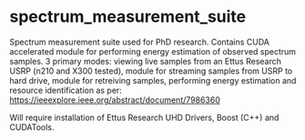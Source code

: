 # spectrum_measurement_suite

Spectrum measurement suite used for PhD research. Contains CUDA accelerated module for performing energy estimation of observed spectrum samples. 3 primary modes: viewing live samples from an Ettus Research USRP (n210 and X300 tested), module for streaming samples from USRP to hard drive, module for retreiving samples, performing energy estimation and resource identification as per: https://ieeexplore.ieee.org/abstract/document/7986360

Will require installation of Ettus Research UHD Drivers, Boost (C++) and CUDATools. 
